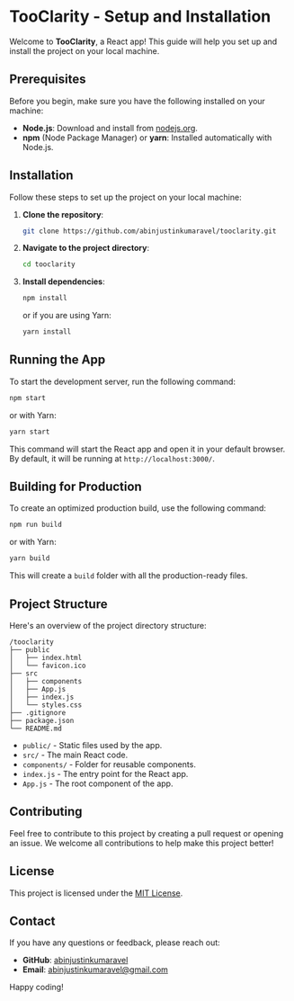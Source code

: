 # TooClarity - Setup and Installation

Welcome to **TooClarity**, a React app! This guide will help you set up and install the project on your local machine.

## Prerequisites

Before you begin, make sure you have the following installed on your machine:

- **Node.js**: Download and install from [nodejs.org](https://nodejs.org/).
- **npm** (Node Package Manager) or **yarn**: Installed automatically with Node.js.

## Installation

Follow these steps to set up the project on your local machine:

1. **Clone the repository**:

   ```bash
   git clone https://github.com/abinjustinkumaravel/tooclarity.git
   ```

2. **Navigate to the project directory**:

   ```bash
   cd tooclarity
   ```

3. **Install dependencies**:
   ```bash
   npm install
   ```
   or if you are using Yarn:
   ```bash
   yarn install
   ```

## Running the App

To start the development server, run the following command:

```bash
npm start
```

or with Yarn:

```bash
yarn start
```

This command will start the React app and open it in your default browser. By default, it will be running at `http://localhost:3000/`.

## Building for Production

To create an optimized production build, use the following command:

```bash
npm run build
```

or with Yarn:

```bash
yarn build
```

This will create a `build` folder with all the production-ready files.

## Project Structure

Here's an overview of the project directory structure:

```
/tooclarity
├── public
│   ├── index.html
│   └── favicon.ico
├── src
│   ├── components
│   ├── App.js
│   ├── index.js
│   └── styles.css
├── .gitignore
├── package.json
└── README.md
```

- `public/` - Static files used by the app.
- `src/` - The main React code.
- `components/` - Folder for reusable components.
- `index.js` - The entry point for the React app.
- `App.js` - The root component of the app.

## Contributing

Feel free to contribute to this project by creating a pull request or opening an issue. We welcome all contributions to help make this project better!

## License

This project is licensed under the [MIT License](LICENSE).

## Contact

If you have any questions or feedback, please reach out:

- **GitHub**: [abinjustinkumaravel](https://github.com/abinjustinkumaravel)
- **Email**: abinjustinkumaravel@gmail.com

Happy coding!
